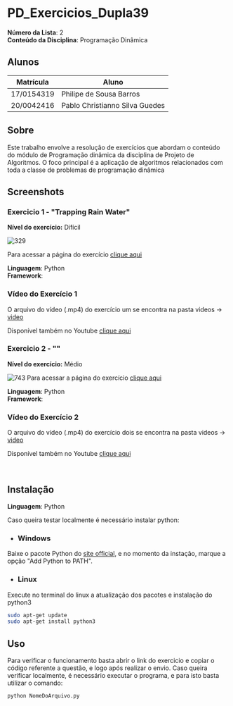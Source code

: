 
# PD_Exercicios_Dupla39

**Número da Lista**: 2<br>
**Conteúdo da Disciplina**: Programação Dinâmica<br>

## Alunos
|Matrícula | Aluno |
| -- | -- |
| 17/0154319  |  Philipe de Sousa Barros |
| 20/0042416  |  Pablo Christianno Silva Guedes |

## Sobre 
Este trabalho envolve a resolução de exercícios que abordam o conteúdo do módulo de Programação dinâmica da disciplina de Projeto de Algoritmos. O foco principal é a aplicação de algoritmos relacionados com toda a classe de problemas de programação dinâmica

## Screenshots
### Exercicio 1 - "Trapping Rain Water"
**Nível do exercício:** Difícil

![329]()

Para acessar a página do exercício [clique aqui](https://leetcode.com/problems/trapping-rain-water/description/)

**Linguagem**: Python<br>
**Framework**: <br>
### Vídeo do Exercício 1 
O arquivo do vídeo (.mp4) do exercício um se encontra na pasta videos -> [video]()

Disponível também no Youtube [clique aqui]()

### Exercicio 2 - ""
**Nível do exercício:** Médio

![743]()
Para acessar a página do exercício [clique aqui]()

**Linguagem**: Python<br>
**Framework**: <br>
### Vídeo do Exercício 2
O arquivo do vídeo (.mp4) do exercício dois se encontra na pasta videos -> [video]()
 
Disponível também no Youtube [clique aqui]()


<br>

## Instalação 
**Linguagem**: Python<br>

Caso queira testar localmente é necessário instalar python:

- ### Windows
Baixe o pacote Python do [site official](https://www.python.org/downloads/), e no momento da instação, marque a opção "Add Python to PATH".

- ### Linux
Execute no terminal do linux a atualização dos pacotes e instalação do python3

```bash
sudo apt-get update
sudo apt-get install python3
```


## Uso 
Para verificar o funcionamento basta abrir o link do exercicio e copiar o código referente a questão, e logo após realizar o envio. Caso queira verificar localmente, é necessário executar o programa, e para isto basta utilizar o comando:

`python NomeDoArquivo.py`



